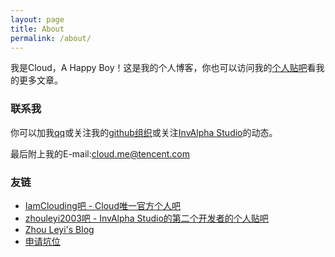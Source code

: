 ```yaml
---
layout: page
title: About
permalink: /about/
---
```


我是Cloud，A Happy Boy！这是我的个人博客，你也可以访问我的[个人贴吧](//iamclouding_ba.gitee.io)看我的更多文章。

### 联系我

你可以加我[qq](tencent://AddContact/?fromId=45&fromSubId=1&subcmd=all&uin=574201314&website=www.oicqzone.com)或关注我的[github组织](//github.com/mineopensource-soft)或关注[InvAlpha Studio](//github.com/invalpha)的动态。

最后附上我的E-mail:<cloud.me@tencent.com>

### 友链

* [IamClouding吧 - Cloud唯一官方个人吧](//iamclouding_ba.github.io)
* [zhouleyi2003吧 - InvAlpha Studio的第二个开发者的个人贴吧](https://tieba.baidu.com/f?kw=zhouleyi2003)
* [Zhou Leyi's Blog](//cnblogs.com/zhouleyi)
* [申请坑位](mailto:cloud.me@tencent.com)
